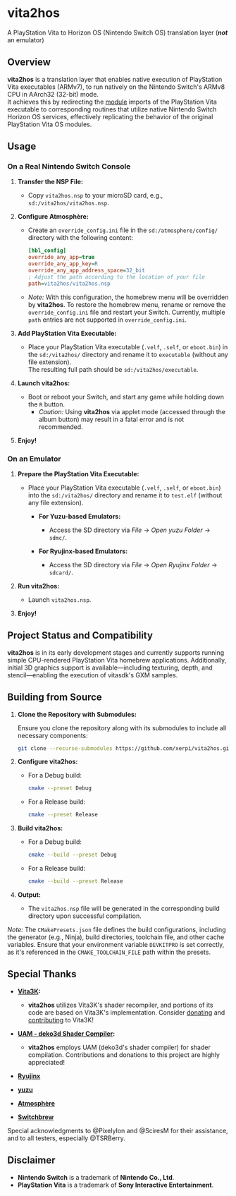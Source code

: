# vita2hos

A PlayStation Vita to Horizon OS (Nintendo Switch OS) translation layer (**_not_** an emulator)

## Overview

**vita2hos** is a translation layer that enables native execution of PlayStation Vita executables (ARMv7), to run natively on the Nintendo Switch's ARMv8 CPU in AArch32 (32-bit) mode.\
It achieves this by redirecting the [module](https://wiki.henkaku.xyz/vita/Modules) imports of the PlayStation Vita executable to corresponding routines that utilize native Nintendo Switch Horizon OS services, effectively replicating the behavior of the original PlayStation Vita OS modules.

## Usage

### On a Real Nintendo Switch Console

1. **Transfer the NSP File:**
   - Copy `vita2hos.nsp` to your microSD card, e.g., `sd:/vita2hos/vita2hos.nsp`.

2. **Configure Atmosphère:**
   - Create an `override_config.ini` file in the `sd:/atmosphere/config/` directory with the following content:

     ```ini
     [hbl_config]
     override_any_app=true
     override_any_app_key=R
     override_any_app_address_space=32_bit
     ; Adjust the path according to the location of your file
     path=vita2hos/vita2hos.nsp
     ```

   - *Note:* With this configuration, the homebrew menu will be overridden by **vita2hos**. To restore the homebrew menu, rename or remove the `override_config.ini` file and restart your Switch. Currently, multiple `path` entries are not supported in `override_config.ini`.

3. **Add PlayStation Vita Executable:**
   - Place your PlayStation Vita executable (`.velf`, `.self`, or `eboot.bin`) in the `sd:/vita2hos/` directory and rename it to `executable` (without any file extension).\
   The resulting full path should be `sd:/vita2hos/executable`.

4. **Launch vita2hos:**
   - Boot or reboot your Switch, and start any game while holding down the `R` button.
     - *Caution:* Using **vita2hos** via applet mode (accessed through the album button) may result in a fatal error and is not recommended.

5. **Enjoy!**

### On an Emulator

1. **Prepare the PlayStation Vita Executable:**
   - Place your PlayStation Vita executable (`.velf`, `.self`, or `eboot.bin`) into the `sd:/vita2hos/` directory and rename it to `test.elf` (without any file extension).

     - **For Yuzu-based Emulators:**
       - Access the SD directory via _File_ → _Open yuzu Folder_ → `sdmc/`.

     - **For Ryujinx-based Emulators:**
       - Access the SD directory via _File_ → _Open Ryujinx Folder_ → `sdcard/`.

2. **Run vita2hos:**
   - Launch `vita2hos.nsp`.

3. **Enjoy!**

## Project Status and Compatibility

**vita2hos** is in its early development stages and currently supports running simple CPU-rendered PlayStation Vita homebrew applications. Additionally, initial 3D graphics support is available—including texturing, depth, and stencil—enabling the execution of vitasdk's GXM samples.

## Building from Source

1. **Clone the Repository with Submodules:**

   Ensure you clone the repository along with its submodules to include all necessary components:

   ```bash
   git clone --recurse-submodules https://github.com/xerpi/vita2hos.git
   ```

2. **Configure vita2hos:**
   - For a Debug build:

     ```bash
     cmake --preset Debug
     ```

   - For a Release build:

     ```bash
     cmake --preset Release
     ```

3. **Build vita2hos:**
   - For a Debug build:

     ```bash
     cmake --build --preset Debug
     ```

   - For a Release build:

     ```bash
     cmake --build --preset Release
     ```

4. **Output:**
   - The `vita2hos.nsp` file will be generated in the corresponding build directory upon successful compilation.

*Note:* The `CMakePresets.json` file defines the build configurations, including the generator (e.g., Ninja), build directories, toolchain file, and other cache variables. Ensure that your environment variable `DEVKITPRO` is set correctly, as it's referenced in the `CMAKE_TOOLCHAIN_FILE` path within the presets.

## Special Thanks

- **[Vita3K](https://vita3k.org/):**
  - **vita2hos** utilizes Vita3K's shader recompiler, and portions of its code are based on Vita3K's implementation. Consider [donating](https://vita3k.org/#donate) and [contributing](https://vita3k.org/#contribute) to Vita3K!

- **[UAM - deko3d Shader Compiler](https://github.com/devkitPro/uam):**
  - **vita2hos** employs UAM (deko3d's shader compiler) for shader compilation. Contributions and donations to this project are highly appreciated!

- **[Ryujinx](https://ryujinx.org/)**

- **[yuzu](https://yuzu-emu.org/)**

- **[Atmosphère](https://github.com/Atmosphere-NX/Atmosphere)**

- **[Switchbrew](https://github.com/switchbrew/)**

Special acknowledgments to @PixelyIon and @SciresM for their assistance, and to all testers, especially @TSRBerry.

## Disclaimer

- **Nintendo Switch** is a trademark of **Nintendo Co., Ltd**.
- **PlayStation Vita** is a trademark of **Sony Interactive Entertainment**.

